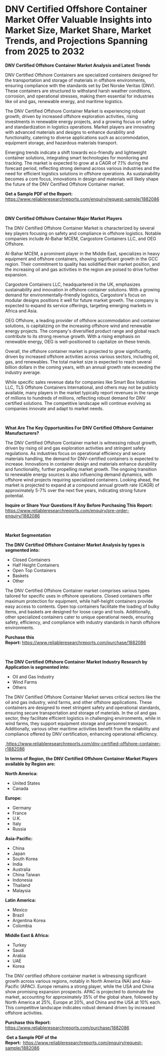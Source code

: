 <p><h1>DNV Certified Offshore Container Market Offer Valuable Insights into Market Size, Market Share, Market Trends, and Projections Spanning from 2025 to 2032</h1></p><p><strong>DNV Certified Offshore Container Market Analysis and Latest Trends</strong></p>
<p><p>DNV Certified Offshore Containers are specialized containers designed for the transportation and storage of materials in offshore environments, ensuring compliance with the standards set by Det Norske Veritas (DNV). These containers are structured to withstand harsh weather conditions, corrosion, and operational stresses, making them essential for industries like oil and gas, renewable energy, and maritime logistics.</p><p>The DNV Certified Offshore Container Market is experiencing robust growth, driven by increased offshore exploration activities, rising investments in renewable energy projects, and a growing focus on safety and standardization in logistics operations. Market players are innovating with advanced materials and designs to enhance durability and functionality, catering to diverse applications such as accommodation, equipment storage, and hazardous materials transport.</p><p>Emerging trends indicate a shift towards eco-friendly and lightweight container solutions, integrating smart technologies for monitoring and tracking. The market is expected to grow at a CAGR of 7.1% during the forecast period, reflecting strong demand across various industries and the need for efficient logistics solutions in offshore operations. As sustainability becomes a core focus, innovations in design and materials will likely shape the future of the DNV Certified Offshore Container market.</p></p>
<p><strong>Get a Sample PDF of the Report:&nbsp;</strong> <a href="https://www.reliableresearchreports.com/enquiry/request-sample/1882086?utm_campaign=2287&utm_medium=2&utm_source=Github&utm_content=ia&utm_term=12042025&utm_id=dnv-certified-offshore-container">https://www.reliableresearchreports.com/enquiry/request-sample/1882086</a></p>
<p>&nbsp;</p>
<p><strong>DNV Certified Offshore Container Major Market Players</strong></p>
<p><p>The DNV Certified Offshore Container Market is characterized by several key players focusing on safety and compliance in offshore logistics. Notable companies include Al-Bahar MCEM, Cargostore Containers LLC, and OEG Offshore.</p><p>Al-Bahar MCEM, a prominent player in the Middle East, specializes in heavy equipment and offshore containers, showing significant growth in the GCC region. Their commitment to quality has solidified their market position, and the increasing oil and gas activities in the region are poised to drive further expansion.</p><p>Cargostore Containers LLC, headquartered in the UK, emphasizes sustainability and innovation in offshore container solutions. With a growing demand for environmentally-friendly logistics, Cargostore's focus on modular designs positions it well for future market growth. The company is expected to expand its service offerings, targeting emerging markets in Africa and Asia.</p><p>OEG Offshore, a leading provider of offshore accommodation and container solutions, is capitalizing on the increasing offshore wind and renewable energy projects. The company's diversified product range and global reach contribute to its strong revenue growth. With a rising emphasis on renewable energy, OEG is well-positioned to capitalize on these trends.</p><p>Overall, the offshore container market is projected to grow significantly, driven by increased offshore activities across various sectors, including oil, gas, and renewables. The total market size is expected to reach several billion dollars in the coming years, with an annual growth rate exceeding the industry average.</p><p>While specific sales revenue data for companies like Smart Box Industries LLC, TLS Offshore Containers International, and others may not be publicly available, many players in the market typically report revenues in the range of millions to hundreds of millions, reflecting robust demand for DNV certified solutions. The competitive landscape will continue evolving as companies innovate and adapt to market needs.</p></p>
<p>&nbsp;</p>
<p><strong>What Are The Key Opportunities For DNV Certified Offshore Container Manufacturers?</strong></p>
<p><p>The DNV Certified Offshore Container market is witnessing robust growth, driven by rising oil and gas exploration activities and stringent safety regulations. As industries focus on operational efficiency and secure materials handling, the demand for DNV-certified containers is expected to increase. Innovations in container design and materials enhance durability and functionality, further propelling market growth. The ongoing transition to renewable energy sources is also influencing demand dynamics, with offshore wind projects requiring specialized containers. Looking ahead, the market is projected to expand at a compound annual growth rate (CAGR) of approximately 5-7% over the next five years, indicating strong future potential.</p></p>
<p><strong>Inquire or Share Your Questions If Any Before Purchasing This Report:</strong> <a href="https://www.reliableresearchreports.com/enquiry/pre-order-enquiry/1882086?utm_campaign=2287&utm_medium=2&utm_source=Github&utm_content=ia&utm_term=12042025&utm_id=dnv-certified-offshore-container">https://www.reliableresearchreports.com/enquiry/pre-order-enquiry/1882086</a></p>
<p>&nbsp;</p>
<p><strong>Market Segmentation</strong></p>
<p><strong>The DNV Certified Offshore Container Market Analysis by types is segmented into:</strong></p>
<p><ul><li>Closed Containers</li><li>Half Height Containers</li><li>Open Top Containers</li><li>Baskets</li><li>Other</li></ul></p>
<p><p>The DNV Certified Offshore Container market comprises various types tailored for specific uses in offshore operations. Closed containers offer maximum protection for equipment, while half-height containers provide easy access to contents. Open top containers facilitate the loading of bulky items, and baskets are designed for loose cargo and tools. Additionally, other specialized containers cater to unique operational needs, ensuring safety, efficiency, and compliance with industry standards in harsh offshore environments.</p></p>
<p><strong>Purchase this Report:&nbsp;</strong><a href="https://www.reliableresearchreports.com/purchase/1882086?utm_campaign=2287&utm_medium=2&utm_source=Github&utm_content=ia&utm_term=12042025&utm_id=dnv-certified-offshore-container">https://www.reliableresearchreports.com/purchase/1882086</a></p>
<p>&nbsp;</p>
<p><strong>The DNV Certified Offshore Container Market Industry Research by Application is segmented into:</strong></p>
<p><ul><li>Oil and Gas Industry</li><li>Wind Farms</li><li>Others</li></ul></p>
<p><p>The DNV Certified Offshore Container Market serves critical sectors like the oil and gas industry, wind farms, and other offshore applications. These containers are designed to meet stringent safety and operational standards, ensuring secure transportation and storage of materials. In the oil and gas sector, they facilitate efficient logistics in challenging environments, while in wind farms, they support equipment storage and personnel transport. Additionally, various other maritime activities benefit from the reliability and compliance offered by DNV certification, enhancing operational efficiency.</p></p>
<p><a href="https://www.reliableresearchreports.com/dnv-certified-offshore-container-r1882086?utm_campaign=2287&utm_medium=2&utm_source=Github&utm_content=ia&utm_term=12042025&utm_id=dnv-certified-offshore-container">&nbsp;https://www.reliableresearchreports.com/dnv-certified-offshore-container-r1882086</a></p>
<p><strong>In terms of Region, the DNV Certified Offshore Container Market Players available by Region are:</strong></p>
<p>
    <p> <strong> North America: </strong>
        <ul>
            <li>United States</li>
            <li>Canada</li>
        </ul>
        </p> 
    <p> <strong> Europe: </strong>
        <ul>
            <li>Germany</li>
            <li>France</li>
            <li>U.K.</li>
            <li>Italy</li>
            <li>Russia</li>
        </ul>
        </p> 
    <p> <strong> Asia-Pacific: </strong>
        <ul>
            <li>China</li>
            <li>Japan</li>
            <li>South Korea</li>
            <li>India</li>
            <li>Australia</li>
            <li>China Taiwan</li>
            <li>Indonesia</li>
            <li>Thailand</li>
            <li>Malaysia</li>
        </ul>
        </p> 
    <p> <strong> Latin America: </strong>
        <ul>
            <li>Mexico</li>
            <li>Brazil</li>
            <li>Argentina Korea</li>
            <li>Colombia</li>
        </ul>
        </p> 
    <p> <strong> Middle East & Africa: </strong>
        <ul>
            <li>Turkey</li>
            <li>Saudi</li>
            <li>Arabia</li>
            <li>UAE</li>
            <li>Korea</li>
        </ul>
    </p>
    </p>
<p><p>The DNV certified offshore container market is witnessing significant growth across various regions, notably in North America (NA) and Asia-Pacific (APAC). Europe remains a strong player, while the USA and China show promising expansion prospects. APAC is projected to dominate the market, accounting for approximately 35% of the global share, followed by North America at 25%, Europe at 20%, and China and the USA at 10% each. This competitive landscape indicates robust demand driven by increased offshore activities.</p></p>
<p><strong>Purchase this Report: </strong><a href="https://www.reliableresearchreports.com/purchase/1882086?utm_campaign=2287&utm_medium=2&utm_source=Github&utm_content=ia&utm_term=12042025&utm_id=dnv-certified-offshore-container">https://www.reliableresearchreports.com/purchase/1882086</a></p>
<p>&nbsp;<strong>Get a Sample PDF of the Report:&nbsp;&nbsp;</strong><a href="https://www.reliableresearchreports.com/enquiry/request-sample/1882086?utm_campaign=2287&utm_medium=2&utm_source=Github&utm_content=ia&utm_term=12042025&utm_id=dnv-certified-offshore-container">https://www.reliableresearchreports.com/enquiry/request-sample/1882086</a></p>
<p><strong></strong></p>
<p><p></p><p></p><p></p></p>